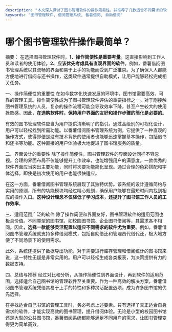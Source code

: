 ```yaml
---
description: "本文深入探讨了图书管理软件的操作简易性，并推荐了几款适合不同需求的软件，特别强调番薯借阅图书管理系统的用户友好性。"
keywords: "图书管理软件, 借阅管理系统, 番薯借阅, 自助借阅"
---
```

# 哪个图书管理软件操作最简单？

摘要：
在选择图书管理软件时，**1、操作简便性是重要考量**。这直接影响到工作人员和读者的使用体验。**2、应该优先考虑具有直观界面的软件**。例如，番薯借阅图书管理系统以其流畅的界面和易于上手的功能而受到广泛推崇。为了确保人人都能方便地进行借阅与还书操作，这类软件通常提供自助模式，让用户能够轻松完成相关任务。

一、操作简便性的重要性
在如今数字化快速发展的环境中，图书馆需要高效、可靠的管理工具。操作简便性成为了图书管理软件评估的重要指标之一。对于刚接触图书管理系统的人员，复杂的操作流程可能会导致效率下降，甚至产生较大的使用挫败感。因此，**在选购软件时，保持用户界面的友好和操作步骤的简化是必要的**。

有效的图书管理软件应当为用户提供清晰明了的指引。通过高级别的可视化设计，用户可以轻松找到所需功能。以番薯借阅图书管理系统为例，它提供了一种直观的操作方式，使得即便是没有技术背景的使用者也能够迅速掌握基本操作，包括借书和还书等功能。这种直接的用户体验极大地促进了图书馆服务的质量。

二、界面设计的重要性
除了操作简便性，图书管理软件的界面设计同样不容忽视。合理的界面布局不仅能够提升工作效率，也能增强用户的满意度。一款优秀的软件界面应当突出主要功能，同时将次要功能简化呈现。通过合理的色彩搭配和字体选择，即使是初次使用的用户也能很快适应。

在这一方面，番薯借阅图书管理系统展现了其独特优势。该系统的设计遵循简约与实用的原则，所有的功能模块均经过精心规划，确保用户能够在最短时间内找到相应的操作入口。**这种设计理念不仅降低了学习成本，还提升了图书馆工作人员的工作效率**。

三、适用范围广泛的软件
除了操作简便和界面友好，图书管理软件的适用范围也极具价值。不同类型的图书馆，如校园图书馆、企业图书借阅等，其需求各不相同。因此，**选择一款能够灵活配置以适应不同需求的软件尤为重要**。例如，番薯借阅图书管理系统就支持多种借阅模式，包括自助借还和管理员代借代还，极大地方便了不同场景下的使用需求。

此外，系统还提供了数据导出功能，对于需要进行库存管理和借阅统计的图书馆来说，这一特性无疑是非常实用的。用户可以轻松生成各类报表，为决策提供有力的数据支持。

四、总结与推荐
经过对比和分析，从操作简便性到界面设计，再到软件的适用范围，选择适合自己图书馆的管理软件至关重要。作为一种高效的解决方案，番薯借阅图书管理系统凭借其易于上手的特性和多种灵活配置选项，成为许多图书馆的优先选择。

在寻找适合自己书馆的管理工具时，务必考虑上述要素。只有选择了真正适合自身需求的软件，才能实现高效的图书管理，提升借阅体验。无论是小型的校园图书馆还是大型的公共图书馆，番薯借阅系统都能够满足不同用户的需求，让图书管理变得更为简单高效。
